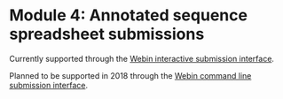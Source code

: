 # Module 4: Annotated sequence spreadsheet submissions

Currently supported through the [Webin interactive submission interface](mod_01.html).

Planned to be supported in 2018 through the [Webin command line submission interface](cli_01.html).

<!---

## Introduction

Annotated sequences (e.g. 16S rRNA genes) can be submitted to the European Nucleotide Archive (ENA) 
as tab-separated (tsv) spreadsheets using the [Webin command line submission interface](cli_01.html) 
with `-context sequence` option. 
 
An annotated sequence submission consists of:
- General sequence information
   - Study accession or unique name (alias)
   - Unique name for the submission
- Sequences
- Functional annotation

The following picture illustrates the stages of the annotated sequence spreadsheet submission process:

![Submission process](images/webin-cli_02.png)

## Stage 1: Pre-register study

Each submission must be associated with a pre-registered study. The study  
accession or unique name (alias) is provided in an `info` file associated 
with the submission. 

Instructions for interactive submitters:
- [Register a Study](mod_02.html)

Instructions for programmatic submitters:
- [Register a Study](prog_02.html)

## Stage 2: Prepare the files

The set of files that are part of the submission are specified using a manifest file.
The manifest file is specified using the `-manifest <filename>` option.

An annotated sequence spreadsheet submission consists of the following files:

- 1 manifest file
- 1 info file
- 1 tab-separated (tsv) spreadsheet containing the sequences and functional annotation

### Manifest file

The manifest file has two columns separated by a tab (or any whitespace characters):
- File type (first column): case insensitive file type   
- File path (second column): the path to the file

The following case-insensitive file types are supported for annotated sequence spreadsheet submissions:

- INFO: assembly info file
- TAB: tab-separated (tsv) spreadsheet containing the sequences and functional annotation 

For example, the following manifest file represents one submission:

```
INFO    sequences.info.gz
TAB    sequences.tsv.gz
``` 

### Info file

The info file is a text file (USASCII7) containing information common to all sequences.

The file has two columns separated by a tab (or any whitespace characters):
- Field name (first column)
- Field value (second column)

The following fields must be provided:
- STUDY: Study accession or unique name (alias)
- NAME: Unique name for the submission 

An example of an info file:

```
STUDY   TODO
NAME   TODO
```

### Tab-separated (tsv) spreadsheet

Please download and fill a tab-separated (tsv) spreadsheet template
from the [Webin submission portal](portal_01.html):

[https://www.ebi.ac.uk/ena/submit/webin](https://www.ebi.ac.uk/ena/submit/webin)

- Step 1: Expand the 'Download spreadsheet template for annotated sequences' option from the 'Submit' page.

![Download sequence template spreadsheet step_1](images/webin_submit_annotated_sequences_01.png)

- Step 2: Press the 'Start' button.

![Download sequence template spreadsheet step_2](images/webin_submit_annotated_sequences_02.png)

- Step 3: Select the most appropriate checklist group.

![Download sequence template spreadsheet step_3](images/webin_submit_annotated_sequences_03.png)

- Step 4: Select the most appropriate checklist.

![Download sequence template spreadsheet step_4](images/webin_submit_annotated_sequences_04.png)

- Step 5: Select the checklist fields and click 'Next' at the botton of the page.

![Download sequence template spreadsheet step_5](images/webin_submit_annotated_sequences_05.png)

- Step 6: Click 'Download' button to download the spreadsheet template.

![Download sequence template spreadsheet step_6](images/webin_submit_annotated_sequences_06.png)


## Stage 3: Validate and submit the files

Files are validated, uploaded and submitted using the [Webin command line submission interface](cli_01.html). 
Please refer to the [Webin command line submission interface](cli_01.html) documentation for more information 
about the submission process.

## Assigned accession numbers

Once the sequences have been submitted an analysis (ERZ) accession number is immediately assigned and 
returned to the submitter by the Webin command line submission interface. 

The purpose of the ERZ accession number is for the submitter to be able to refer to their submission within the 
Webin submission service. For example, the submitter can retrieve the assigned sequence accessions 
from the [Webin XML and reports portal](prog_11.html) or from the [Webin reports service](prog_10.html) using
the ERZ accession number.

For sequences, long term stable accession numbers that can be used in publications are:

- Study accession (PRJ) assigned at time of study registration.
- Sequence accession(s) assigned once the submission has been fully processed by ENA.

Submitters can retrieve the sequence accession numbers from the [Webin XML and reports portal](prog_11.html) 
or from the [Webin reports service](prog_10.html). These accession numbers are also send to the submitters by
e-mail.

-->